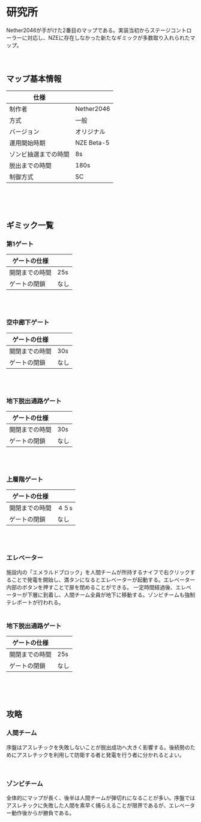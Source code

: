 # 研究所
Nether2046が手がけた2番目のマップである。実装当初からステージコントローラーに対応し、NZEに存在しなかった新たなギミックが多数取り入れられたマップ。<br><br><br>

## マップ基本情報
|  仕様  |    |
| ---- | ---- |
|  制作者  |  Nether2046  |
|  方式  |  一般  |
|  バージョン  |  オリジナル  |
|  運用開始時期  |  NZE Beta-5  |
|  ゾンビ抽選までの時間  |  8s  |
|  脱出までの時間  |  180s  |
|  制御方式  |  SC  |

<br><br><br>


## ギミック一覧
### 第1ゲート
|  ゲートの仕様  |    |
| ---- | ---- |
|  開閉までの時間  |  25s  |
|  ゲートの閉鎖  |  なし  |

<br><br>

### 空中廊下ゲート
|  ゲートの仕様  |    |
| ---- | ---- |
|  開閉までの時間  |  30s |
|  ゲートの閉鎖  |  なし  |

<br><br>

### 地下脱出通路ゲート
|  ゲートの仕様  |    |
| ---- | ---- |
|  開閉までの時間  |  30s |
|  ゲートの閉鎖  |  なし  |

<br><br>

### 上層階ゲート
|  ゲートの仕様  |    |
| ---- | ---- |
|  開閉までの時間  |  ４５s |
|  ゲートの閉鎖  |  なし  |

<br><br>

### エレベーター
施設内の「エメラルドブロック」を人間チームが所持するナイフで右クリックすることで発電を開始し、満タンになるとエレベーターが起動する。エレベーター内部のボタンを押すことで扉を閉めることができる。
一定時間経過後、エレベーターが下層に到着し、人間チーム全員が地下に移動する。ゾンビチームも強制テレポートが行われる。
<br><br>

### 地下脱出通路ゲート
|  ゲートの仕様  |    |
| ---- | ---- |
|  開閉までの時間  |  25s |
|  ゲートの閉鎖  |  なし  |

<br><br><br>

## 攻略
### 人間チーム
序盤はアスレチックを失敗しないことが脱出成功へ大きく影響する。後続勢のためにアスレチックを利用して防衛する者と発電を行う者に分かれるとよい。


<br>

### ゾンビチーム
全体的にマップが長く、後半は人間チームが弾切れになることが多い。序盤ではアスレチックに失敗した人間を素早く捕らえることが限界であるが、エレベーター動作後からが勝負である。

